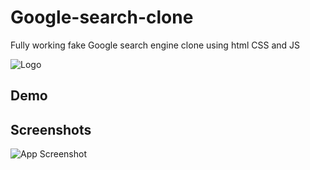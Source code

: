 # Google-search-clone

Fully working fake Google search engine clone using html CSS and JS

![Logo](./images/logo.jpg)


## Demo


## Screenshots

![App Screenshot](./images/Capture.PNG)
